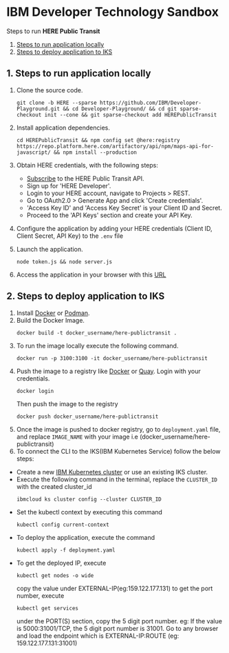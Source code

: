 # IBM Developer Technology Sandbox

Steps to run **HERE Public Transit**
1. [Steps to run application locally](#1-steps-to-run-application-locally)
2. [Steps to deploy application to IKS](#2-steps-to-deploy-application-to-iks)

## 1. Steps to run application locally

1. Clone the source code.
    ``` 
    git clone -b HERE --sparse https://github.com/IBM/Developer-Playground.git && cd Developer-Playground/ && cd git sparse-checkout init --cone && git sparse-checkout add HEREPublicTransit
    ```
3. Install application dependencies.
    ```
    cd HEREPublicTransit && npm config set @here:registry https://repo.platform.here.com/artifactory/api/npm/maps-api-for-javascript/ && npm install --production
    ```
4. Obtain HERE credentials, with the following steps:
    * [Subscribe](https://developer.here.com/sign-up?create=Freemium-Basic&keepState=true&step=account) to the HERE Public Transit API.
    * Sign up for 'HERE Developer'.
    * Login to your HERE account, navigate to Projects > REST.
    * Go to OAuth2.0 > Generate App and click 'Create credentials'.
    * 'Access Key ID' and 'Access Key Secret' is your Client ID and Secret.
    * Proceed to the 'API Keys' section and create your API Key.

5. Configure the application by adding your HERE credentials (Client ID, Client Secret, API Key) to the `.env` file
6. Launch the application.
    ```
    node token.js && node server.js
    ```
7. Access the application in your browser with this [URL](http://localhost:3100/)



## 2. Steps to deploy application to IKS

1. Install [Docker](https://docs.docker.com/get-docker/) or [Podman](https://podman.io/getting-started/installation).
2. Build the Docker Image. 
    ```
    docker build -t docker_username/here-publictransit .
    ```
3. To run the image locally execute the following command.
    ```
    docker run -p 3100:3100 -it docker_username/here-publictransit
    ```
4. Push the image to a registry like [Docker](https://hub.docker.com) or [Quay](quay.io). Login with your credentials.
    ```
    docker login
    ```
    Then push the image to the registry
    ```
    docker push docker_username/here-publictransit
    ```
5. Once the image is pushed to docker registry, go to `deployment.yaml` file, and replace `IMAGE_NAME` with your image i.e (docker_username/here-publictransit)
6. To connect the CLI to the IKS(IBM Kubernetes Service) follow the below steps:
* Create a new [IBM Kubernetes cluster](https://cloud.ibm.com/kubernetes/catalog/create) or use an existing IKS cluster.
* Execute the following command in the terminal, replace the `CLUSTER_ID` with the created cluster_id
    ```
    ibmcloud ks cluster config --cluster CLUSTER_ID
    ```
* Set the kubectl context by executing this command 
    ```
    kubectl config current-context
    ```
* To deploy the application, execute the command 
    ```
    kubectl apply -f deployment.yaml
    ```
* To get the deployed IP, execute 
    ```
    kubectl get nodes -o wide
    ```
    copy the value under EXTERNAL-IP(eg:159.122.177.131)
    to get the port number, execute 
    ```
    kubectl get services
    ```
    under the PORT(S) section, copy the 5 digit port number. eg: If the value is 5000:31001/TCP, the 5 digit port number is 31001. Go to any browser and load the endpoint which is EXTERNAL-IP:ROUTE (eg: 159.122.177.131:31001)
